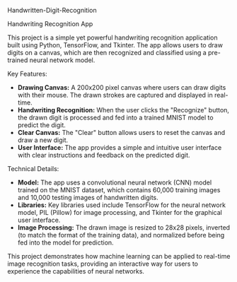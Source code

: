  Handwritten-Digit-Recognition

 Handwriting Recognition App

This project is a simple yet powerful handwriting recognition application built using Python, TensorFlow, and Tkinter. The app allows users to draw digits on a canvas, which are then recognized and classified using a pre-trained neural network model.

 Key Features:
- **Drawing Canvas:** A 200x200 pixel canvas where users can draw digits with their mouse. The drawn strokes are captured and displayed in real-time.
- **Handwriting Recognition:** When the user clicks the "Recognize" button, the drawn digit is processed and fed into a trained MNIST model to predict the digit.
- **Clear Canvas:** The "Clear" button allows users to reset the canvas and draw a new digit.
- **User Interface:** The app provides a simple and intuitive user interface with clear instructions and feedback on the predicted digit.

 Technical Details:
- **Model:** The app uses a convolutional neural network (CNN) model trained on the MNIST dataset, which contains 60,000 training images and 10,000 testing images of handwritten digits.
- **Libraries:** Key libraries used include TensorFlow for the neural network model, PIL (Pillow) for image processing, and Tkinter for the graphical user interface.
- **Image Processing:** The drawn image is resized to 28x28 pixels, inverted (to match the format of the training data), and normalized before being fed into the model for prediction.

This project demonstrates how machine learning can be applied to real-time image recognition tasks, providing an interactive way for users to experience the capabilities of neural networks.

